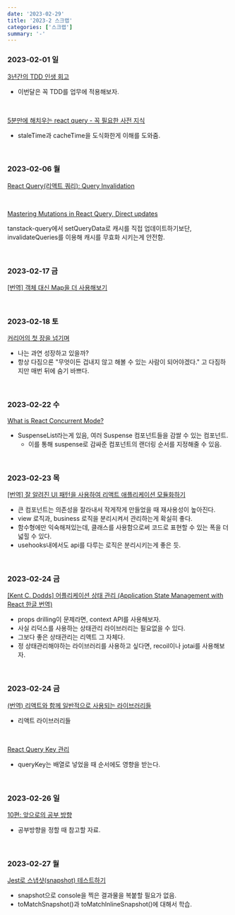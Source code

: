 ```yaml
---
date: '2023-02-29'
title: '2023-2 스크랩'
categories: ['스크랩']
summary: '-'
---
```


### 2023-02-01 일

[3년간의 TDD 인생 회고](https://huns.me/development/2206)

- 이번달은 꼭 TDD를 업무에 적용해보자.

<br>

[5분만에 해치우는 react query - 꼭 필요한 사전 지식](https://velog.io/@jay/5-minute-react-query-essential)

- staleTime과 cacheTime을 도식화한게 이해를 도와줌.

<br>

### 2023-02-06 월

[React Query(리액트 쿼리): Query Invalidation](https://hjk329.github.io/react/react-query-query-invalidation/)

<br>

[Mastering Mutations in React Query, Direct updates](https://tkdodo.eu/blog/mastering-mutations-in-react-query#direct-updates)

tanstack-query에서 setQueryData로 캐시를 직접 업데이트하기보단, invalidateQueries를 이용해 캐시를 무효화 시키는게 안전함.

<br>

### 2023-02-17 금

[[번역] 객체 대신 Map을 더 사용해보기](https://velog.io/@surim014/use-maps-more-and-objects-less)

<br>

### 2023-02-18 토

[커리어의 첫 장을 넘기며](https://blog.cometkim.kr/posts/the-first-page-of-my-career/)

- 나는 과연 성장하고 있을까?
- 항상 다짐으론 "무엇이든 겁내지 않고 해볼 수 있는 사람이 되어야겠다." 고 다짐하지만 매번 뒤에 숨기 바쁘다.

<br>

### 2023-02-22 수

[What is React Concurrent Mode?](https://velog.io/@cadenzah/react-concurrent-mode)

- SuspenseList라는게 있음, 여러 Suspense 컴포넌트들을 감쌀 수 있는 컴포넌트.
  - 이를 통해 suspense로 감싸준 컴포넌트의 랜더링 순서를 지정해줄 수 있음.

<br>

### 2023-02-23 목

[[번역] 잘 알려진 UI 패턴을 사용하여 리액트 애플리케이션 모듈화하기](https://velog.io/@eunbinn/modularizing-react-apps)

- 큰 컴포넌트는 의존성을 잘라내서 작게작게 만들었을 때 재사용성이 높아진다.
- view 로직과, business 로직을 분리시켜서 관리하는게 확실히 좋다.
- 함수형에만 익숙해져있는데, 클래스를 사용함으로써 코드로 표현할 수 있는 폭을 더 넓힐 수 있다.
- usehooks내에서도 api를 다루는 로직은 분리시키는게 좋은 듯.

<br>

### 2023-02-24 금

[[Kent C. Dodds] 어플리케이션 상태 관리 (Application State Management with React 한글 번역)](https://im-developer.tistory.com/222)

- props drilling이 문제라면, context API를 사용해보자.
- 사실 리덕스를 사용하는 상태관리 라이브러리는 필요없을 수 있다.
- 그보다 좋은 상태관리는 리액트 그 자체다.
- 정 상태관리해야하는 라이브러리를 사용하고 싶다면, recoil이나 jotai를 사용해보자.

<br>

### 2023-02-24 금

[(번역) 리액트와 함께 일반적으로 사용되는 라이브러리들](https://velog.io/@sehyunny/libraries-that-are-commonly-used-with-react)

- 리액트 라이브러리들

<br>

[React Query Key 관리](https://www.zigae.com/react-query-key/)

- queryKey는 배열로 넣었을 때 순서에도 영향을 받는다.

<br>

### 2023-02-26 일

[10편: 앞으로의 공부 방향](https://react-anyone.vlpt.us/10.html)

- 공부방향을 정할 때 참고할 자료.

<br>

### 2023-02-27 월

[Jest로 스냅샷(snapshot) 테스트하기](https://www.daleseo.com/jest-snapshot/)

- snapshot으로 console을 찍은 결과물을 복붙할 필요가 없음.
- toMatchSnapshot()과 toMatchInlineSnapshot()에 대해서 학습.

<br>
